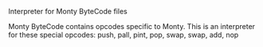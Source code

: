 Interpreter for Monty ByteCode files

Monty ByteCode contains opcodes specific to Monty. This is an interpreter for these special opcodes: push, pall, pint, pop, swap, swap, add, nop

